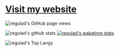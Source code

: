 # [Visit my website](https://www.regulad.xyz)

![regulad's GitHub page views](https://komarev.com/ghpvc/?username=regulad&color=blueviolet)

![regulad's github stats](https://github-readme-stats.vercel.app/api?username=regulad&show_icons=true&theme=dark)
[![regulad's wakatime stats](https://github-readme-stats.vercel.app/api/wakatime?username=regulad&layout=compact&theme=dark)](https://wakatime.com/@regulad)

![regulad's Top Langs](https://github-readme-stats.vercel.app/api/top-langs/?username=regulad&langs_count=8&layout=compact&theme=dark)

<!--i-->
